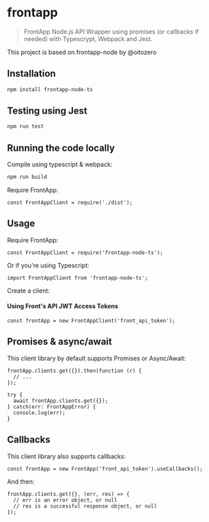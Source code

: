 # frontapp

> FrontApp Node.js API Wrapper using promises (or callbacks if needed) with Typescrypt, Webpack and Jest.

This project is based on frontapp-node by @oitozero

## Installation

```bash
npm install frontapp-node-ts
```

## Testing using Jest

```bash
npm run test
```

## Running the code locally

Compile using typescript & webpack:

```bash
npm run build
```

Require FrontApp:

```node
const FrontAppClient = require('./dist');
```

## Usage

Require FrontApp:

```node
const FrontAppClient = require('frontapp-node-ts');
```

Or if you're using Typescript:

```node
import FrontAppClient from 'frontapp-node-ts';
```

Create a client:

#### Using Front's API JWT Access Tokens

```node
const frontApp = new FrontAppClient('front_api_token');
```

## Promises & async/await

This client library by default supports Promises or Async/Await:

```node
frontApp.clients.get({}).then(function (r) {
  // ...
});
```

```node
try {
  await frontApp.clients.get({});
} catch(err: FrontAppError) {
  console.log(err);
}
```

## Callbacks

This client library also supports callbacks:

```node
const frontApp = new FrontApp('front_api_token').useCallbacks();
```

And then:

```node
frontApp.clients.get({}, (err, res) => {
  // err is an error object, or null
  // res is a successful response object, or null
});
```
